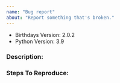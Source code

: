 ```yaml
---
name: "Bug report"
about: "Report something that's broken."
---
```


<!-- DO NOT THROW THIS AWAY -->
<!-- Fill out the FULL versions with patch versions -->

-   Birthdays Version: 2.0.2
-   Python Version: 3.9

### Description:

### Steps To Reproduce:

